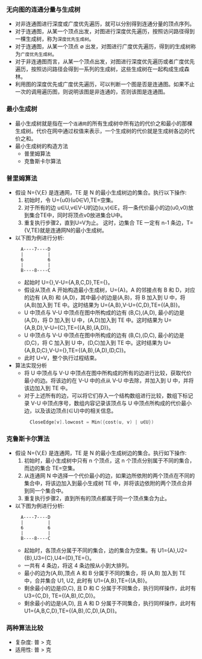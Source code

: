 
### 无向图的连通分量与生成树

- 对非连通图进行深度或广度优先遍历，就可以分别得到连通分量的顶点序列。
- 对于连通图，从某一个顶点出发，对图进行深度优先遍历，按照访问路径得到一棵生成树，称为`深度优先生成树`。
- 对于连通图，从某一个顶点 ∅ 出发，对图进行广度优先遍历，得到的生成树称为`广度优先生成树`。
- 对于非连通图而言，从某一个顶点出发，对图进行深度优先遍历或者广度优先遍历，按照访问路径会得到一系列的生成树，这些生成树在一起构成生成森林。
- 利用图的深度优先或广度优先遍历，可以判断一个图是否是连通图。如果不止一次的调用遍历图，则说明该图是非连通的，否则该图是连通图。

### 最小生成树

- 最小生成树就是指在一个`连通网`的所有生成树中所有边的代价之和最小的那棵生成树。代价在网中通过权值来表示，一个生成树的代价就是生成树各边的代价之和。
- 最小生成树的构造方法
    + 普里姆算法
    + 克鲁斯卡尔算法

### 普里姆算法

- 假设 N={V,E} 是连通网，TE 是 N 的最小生成树边的集合。执行以下操作:
    1. 初始时，令 U={u0}(u0∈V),TE=空集。
    2. 对于所有的边 u∈U,v∈V-U的边(u,v)∈E，将一条代价最小的边(u0,v0)放到集合TE中，同时将顶点v0放进集合U中。
    3. 重复执行步骤2，直到U=V为止。
这时，边集合 TE 一定有 n-1 条边，T={V,TE}就是连通网N的最小生成树。
- 以下图为例进行分析: 
  ```shell
    A----7----D
    |         |
    6         6
    |         |
    B----8----C
  ```
    + 起始时 U={},V-U={A,B,C,D},TE={}。
    + 假设从顶点 A 开始构造最小生成树，U={A}。A 的邻接点有 B 和 D，对应的边有 (A,B) 和 (A,D)，其中最小的边是(A,B)，将 B 加入到 U 中，将(A,B)加入到 TE 中。这时结果为 U={A,B},V-U={C,D},TE={(A,B)}。
    + U 中顶点与 V-U 中顶点在图中所构成的边有 (B,C),(A,D), 最小的边是(A,D)，将 D 加入到 U 中，(A,D)加入到 TE 中。这时结果为 U={A,B,D},V-U={C},TE={(A,B),(A,D)}。
    + U 中顶点与 V-U 中顶点在图中所构成的边有 (B,C),(D,C), 最小的边是(D,C)，将 C 加入到 U 中，(D,C)加入到 TE 中。这时结果为 U={A,B,D,C},V-U={},TE={(A,B),(A,D),(D,C)}。
    + 此时 U=V，整个执行过程结束。
- 算法实现分析
    + 将 U 中顶点与 V-U 中顶点在图中所构成的所有的边进行比较，获取代价最小的边。将该边的在 V-U 中的点从 V-U 中去除，并加入到 U 中，并将该边加入到 TE 中。
    + 对于上述所有的边，可以将它们存入一个结构数组进行比较，数组下标记录 V-U 中顶点序号，数组内容记录该顶点与 U 中顶点所构成的代价最小边，以及该边顶点(∈U)中的相关信息。
      ```c
        CloseEdge[v].lowcost = Min({cost(u, v) | u∈U})
      ```

### 克鲁斯卡尔算法

- 假设 N={V,E} 是连通网，TE 是 N 的最小生成树边的集合。执行如下操作:
    1. 初始时，最小生成树中只有 n 个顶点，这 n 个顶点分别属于不同的集合，而边的集合 TE=空集。
    2. 从连通网 N 中选择一个代价最小的边，如果边所依附的两个顶点在不同的集合中，将该边加入到最小生成树 TE 中，并将该边依附的两个顶点合并到同一个集合中。
    3. 重复执行步骤2，直到所有的顶点都属于同一个顶点集合为止。
- 以下图为例进行分析: 
  ```shell
    A----7----D
    |         |
    6         6
    |         |
    B----8----C
  ```
    + 起始时，各顶点分属于不同的集合，边的集合为空集。有 U1={A},U2={B},U3={C},U4={D},TE={}。
    + 一共有 4 条边，将这 4 条边按从小到大排列。
    + 最小的边为(A,B),顶点 A 和 B 分属于不同的集合，将 (A,B) 加入到 TE 中，合并集合 U1, U2, 此时有 U1={A,B},TE={(A,B)}。
    + 剩余最小的边是(D,C), 且 D 和 C 分属于不同集合，执行同样操作，此时有U3={C,D}, TE={(A,B),(C,D)}。
    + 剩余最小的边是(A,D), 且 A 和 D 分属于不同集合，执行同样操作，此时有U1={A,B,C,D},TE={(A,B),(C,D),(A,D)}。
    
### 两种算法比较

- 复杂度: 普 > 克
- 适用性: 普 > 克
